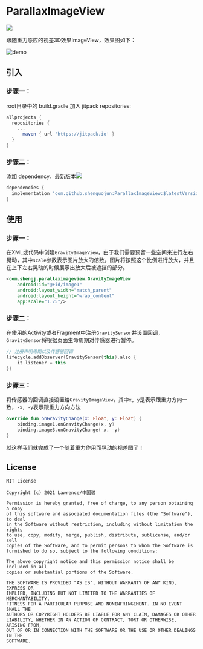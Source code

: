 # ParallaxImageView

[![](https://jitpack.io/v/shenguojun/ParallaxImageView.svg)](https://jitpack.io/#shenguojun/ParallaxImageView)

跟随重力感应的视差3D效果ImageView，效果图如下：

![demo](material/demo.gif)

## 引入

### 步骤一：

root目录中的 build.gradle 加入 jitpack repositories:

```groovy
allprojects {
  repositories {
    ...
      maven { url 'https://jitpack.io' }
  }
}
```

### 步骤二：

添加 dependency，最新版本[![](https://jitpack.io/v/shenguojun/ParallaxImageView.svg)](https://jitpack.io/#shenguojun/ParallaxImageView)

```groovy
dependencies {
  implementation 'com.github.shenguojun:ParallaxImageView:$latestVersion'
}
```

## 使用

### 步骤一：

在XML或代码中创建`GravityImageView`，由于我们需要预留一些空间来进行左右晃动，其中`scale`参数表示图片放大的倍数。图片将按照这个比例进行放大，并且在上下左右晃动的时候展示出放大后被遮挡的部分。

```xml
<com.shengj.parallaximageview.GravityImageView
    android:id="@+id/image1"
    android:layout_width="match_parent"
    android:layout_height="wrap_content"
    app:scale="1.25"/>
```

### 步骤二：

在使用的Activity或者Fragment中注册`GravitySensor`并设置回调，`GravitySensor`将根据页面生命周期对传感器进行暂停。

```kotlin
// 注册声明周期以及传感器回调
lifecycle.addObserver(GravitySensor(this).also {
    it.listener = this
})
```

### 步骤三：

将传感器的回调直接设置给`GravityImageView`，其中`x, y`是表示跟重力方向一致，`-x, -y`表示跟重力方向方法

```kotlin
override fun onGravityChange(x: Float, y: Float) {
    binding.image1.onGravityChange(x, y)
    binding.image3.onGravityChange(-x, -y)
}
```

就这样我们就完成了一个随着重力作用而晃动的视差图了！

## License

```
MIT License

Copyright (c) 2021 Lawrence/申国骏

Permission is hereby granted, free of charge, to any person obtaining a copy
of this software and associated documentation files (the "Software"), to deal
in the Software without restriction, including without limitation the rights
to use, copy, modify, merge, publish, distribute, sublicense, and/or sell
copies of the Software, and to permit persons to whom the Software is
furnished to do so, subject to the following conditions:

The above copyright notice and this permission notice shall be included in all
copies or substantial portions of the Software.

THE SOFTWARE IS PROVIDED "AS IS", WITHOUT WARRANTY OF ANY KIND, EXPRESS OR
IMPLIED, INCLUDING BUT NOT LIMITED TO THE WARRANTIES OF MERCHANTABILITY,
FITNESS FOR A PARTICULAR PURPOSE AND NONINFRINGEMENT. IN NO EVENT SHALL THE
AUTHORS OR COPYRIGHT HOLDERS BE LIABLE FOR ANY CLAIM, DAMAGES OR OTHER
LIABILITY, WHETHER IN AN ACTION OF CONTRACT, TORT OR OTHERWISE, ARISING FROM,
OUT OF OR IN CONNECTION WITH THE SOFTWARE OR THE USE OR OTHER DEALINGS IN THE
SOFTWARE.
```

